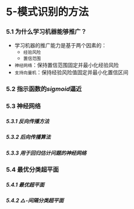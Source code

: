 # 5-模式识别的方法

### 5.1 为什么学习机器能够推广？

- 学习机器的推广能力是基于两个因素的：
  - `经验风险`
  - `置信范围`
- `神经网络`：保持置信范围固定并最小化经验风险
- `支持向量机`：保持经验风险值固定并最小化置信区间

### 5.2 指示函数的$sigmoid$逼近

### 5.3 神经网络

##### 5.3.1 反向传播方法

##### 5.3.2 后向传播算法

##### 5.3.3 用于回归估计问题的神经网络

### 5.4 最优分类超平面

##### 5.4.1 最优超平面

##### 5.4.2 $\bigtriangleup$-间隔分类超平面


